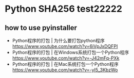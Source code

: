 # Python SHA256 test22222


## how to use pyinstaller

- Python程序的打包 | 为什么要打包python程序 https://www.youtube.com/watch?v=6iVpJxDQFPI
- Python程序的打包 | 在Windows系统打包一个Python程序 https://www.youtube.com/watch?v=-J42mFq-PXk
- Python程序的打包 | 在Mac系统打包一个Python程序 https://www.youtube.com/watch?v=-yI5_3KbzWo
